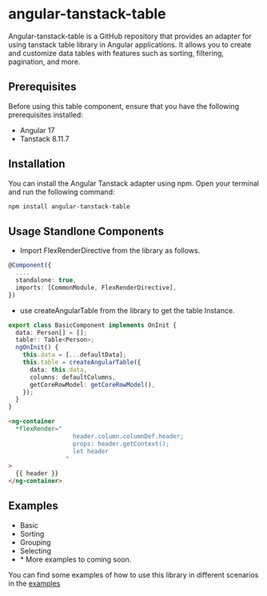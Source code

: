 # angular-tanstack-table

Angular-tanstack-table is a GitHub repository that provides an adapter for using tanstack table library in Angular applications. It allows you to create and customize data tables with features such as sorting, filtering, pagination, and more.

## Prerequisites

Before using this table component, ensure that you have the following prerequisites installed:

- Angular 17
- Tanstack 8.11.7

## Installation

You can install the Angular Tanstack adapter using npm. Open your terminal and run the following command:

```bash
npm install angular-tanstack-table
```

## Usage Standlone Components

- Import FlexRenderDirective from the library as follows.

```typescript
@Component({
  ....
  standalone: true,
  imports: [CommonModule, FlexRenderDirective],
})
```

- use createAngularTable from the library to get the table Instance.

```typescript
export class BasicComponent implements OnInit {
  data: Person[] = [];
  table!: Table<Person>;
  ngOnInit() {
    this.data = [...defaultData];
    this.table = createAngularTable({
      data: this.data,
      columns: defaultColumns,
      getCoreRowModel: getCoreRowModel(),
    });
  }
}
```

```html
<ng-container
  *flexRender="
                  header.column.columnDef.header;
                  props: header.getContext();
                  let header
                "
>
  {{ header }}
</ng-container>
```

## Examples

- Basic
- Sorting
- Grouping
- Selecting
- \* More examples to coming soon.

You can find some examples of how to use this library in different scenarios in the [examples]()
